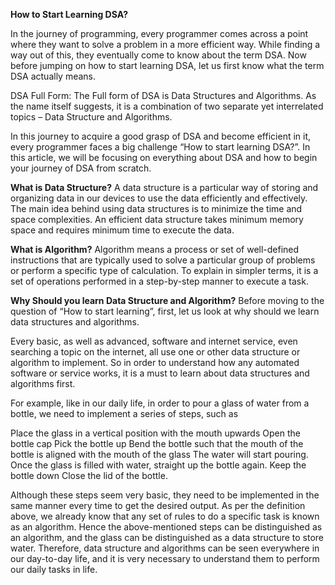 **How to Start Learning DSA?**

In the journey of programming, every programmer comes across a point where they want to solve a problem in a more efficient way. While finding a way out of this, they eventually come to know about the term DSA. Now before jumping on how to start learning DSA, let us first know what the term DSA actually means.

DSA Full Form: The Full form of DSA is Data Structures and Algorithms. As the name itself suggests, it is a combination of two separate yet interrelated topics – Data Structure and Algorithms.

In this journey to acquire a good grasp of DSA and become efficient in it, every programmer faces a big challenge “How to start learning DSA?”. In this article, we will be focusing on everything about DSA and how to begin your journey of DSA from scratch.

**What is Data Structure?**
A data structure is a particular way of storing and organizing data in our devices to use the data efficiently and effectively. The main idea behind using data structures is to minimize the time and space complexities. An efficient data structure takes minimum memory space and requires minimum time to execute the data. 

**What is Algorithm?**
Algorithm means a process or set of well-defined instructions that are typically used to solve a particular group of problems or perform a specific type of calculation. To explain in simpler terms, it is a set of operations performed in a step-by-step manner to execute a task. 

**Why Should you learn Data Structure and Algorithm?**
Before moving to the question of “How to start learning”, first, let us look at why should we learn data structures and algorithms.

Every basic, as well as advanced, software and internet service, even searching a topic on the internet, all use one or other data structure or algorithm to implement. So in order to understand how any automated software or service works, it is a must to learn about data structures and algorithms first. 

For example, like in our daily life, in order to pour a glass of water from a bottle, we need to implement a series of steps, such as

Place the glass in a vertical position with the mouth upwards
Open the bottle cap
Pick the bottle up
Bend the bottle such that the mouth of the bottle is aligned with the mouth of the glass
The water will start pouring.
Once the glass is filled with water, straight up the bottle again.
Keep the bottle down
Close the lid of the bottle.

Although these steps seem very basic, they need to be implemented in the same manner every time to get the desired output. As per the definition above, we already know that any set of rules to do a specific task is known as an algorithm. Hence the above-mentioned steps can be distinguished as an algorithm, and the glass can be distinguished as a data structure to store water. Therefore, data structure and algorithms can be seen everywhere in our day-to-day life, and it is very necessary to understand them to perform our daily tasks in life. 
